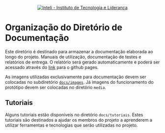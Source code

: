 <p align="center">
<a href= "https://www.inteli.edu.br/"><img src="https://www.inteli.edu.br/wp-content/uploads/2021/08/20172028/marca_1-2.png" alt="Inteli - Instituto de Tecnologia e Liderança" border="0"></a>
</p>

# Organização do Diretório de Documentação

Este diretório é destinado para armazenar a documentação elaborada ao longo do projeto. Manuais de utilização, documentação de testes e relatórios de entrega. O relatório será gerado automaticamente e poderá ser acessado através do [link](https://2023m5t2-inteli.github.io/template) para o github pages.

As imagens utilizadas exclusivamente para documentação devem ser colocadas no subdiretório [`docs/images`](../img/). Já imagens do funcionamento do protótipo devem ser colocadas no diretório `media`.

## Tutoriais

Alguns tutoriais estão disponíveis no diretório `docs/tutoriais`. Estes tutoriais são destinados a ajudar os membros do projeto a aprenderem a utilizar ferramentas e tecnologias que serão utilizadas no projeto.




